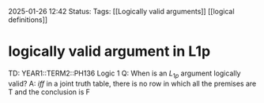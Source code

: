 2025-01-26 12:42
Status: 
Tags: [[Logically valid arguments]] [[logical definitions]]
# logically valid argument in L1p

TD: YEAR1::TERM2::PH136 Logic 1
Q: When is an $L_{1p}$ argument logically valid?
A: _iff_ in a joint truth table, there is no row in which all the premises are T and the conclusion is F